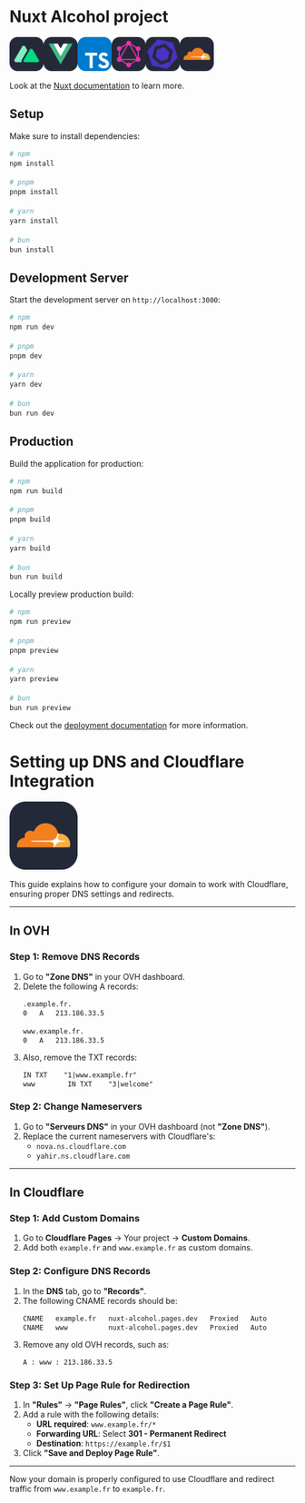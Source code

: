 # Nuxt Alcohol project

<p align="left"><a href="https://nuxt.com/" target="_blank"><img src="https://raw.githubusercontent.com/jpb06/jpb06/master/icons/NuxtJS-Dark.svg" alt="NuxtJS" width="60" height="60" /></a><a href="https://fr.vuejs.org/" target="_blank"><img src="https://raw.githubusercontent.com/jpb06/jpb06/master/icons/VueJS-Dark.svg" alt="VueJS" width="60" height="60" /></a><a href="https://www.typescriptlang.org/" target="_blank"><img src="https://raw.githubusercontent.com/jpb06/jpb06/master/icons/TypeScript.svg" alt="TypeScript" height="60" /></a><a href="https://graphql.org" target="_blank"><img src="https://raw.githubusercontent.com/jpb06/jpb06/master/icons/GraphQL-Dark.svg" alt="Graphql" height="60" /></a><a href="https://eslint.org/" target="_blank"><img src="https://raw.githubusercontent.com/jpb06/jpb06/master/icons/Eslint-Dark.svg" alt="eslint" width="60" height="60"/></a><a href="https://developers.cloudflare.com/learning-paths/get-started/" target="_blank"><img src="https://github.com/jpb06/jpb06/raw/master/icons/Cloudflare-Dark.svg" alt="Cloudflare" width="60" height="60"/></a></p>

Look at the [Nuxt documentation](https://nuxt.com/docs/getting-started/introduction) to learn more.

## Setup

Make sure to install dependencies:

```bash
# npm
npm install

# pnpm
pnpm install

# yarn
yarn install

# bun
bun install
```

## Development Server

Start the development server on `http://localhost:3000`:

```bash
# npm
npm run dev

# pnpm
pnpm dev

# yarn
yarn dev

# bun
bun run dev
```

## Production

Build the application for production:

```bash
# npm
npm run build

# pnpm
pnpm build

# yarn
yarn build

# bun
bun run build
```

Locally preview production build:

```bash
# npm
npm run preview

# pnpm
pnpm preview

# yarn
yarn preview

# bun
bun run preview
```

Check out the [deployment documentation](https://nuxt.com/docs/getting-started/deployment) for more information.

# Setting up DNS and Cloudflare Integration

<a href="https://developers.cloudflare.com/learning-paths/get-started/" target="_blank"><img src="https://github.com/jpb06/jpb06/raw/master/icons/Cloudflare-Dark.svg" alt="Cloudflare" width="120" height="120"/></a>

This guide explains how to configure your domain to work with Cloudflare, ensuring proper DNS settings and redirects.

---

## In OVH

### Step 1: Remove DNS Records

1. Go to **"Zone DNS"** in your OVH dashboard.
2. Delete the following A records:
   ```
   .example.fr.
   0   A   213.186.33.5

   www.example.fr.
   0   A   213.186.33.5
   ```
3. Also, remove the TXT records:
   ```
   IN TXT    "1|www.example.fr"
   www        IN TXT    "3|welcome"
   ```

### Step 2: Change Nameservers

1. Go to **"Serveurs DNS"** in your OVH dashboard (not **"Zone DNS"**).
2. Replace the current nameservers with Cloudflare's:
   - `nova.ns.cloudflare.com`
   - `yahir.ns.cloudflare.com`

---

## In Cloudflare

### Step 1: Add Custom Domains

1. Go to **Cloudflare Pages** → Your project → **Custom Domains**.
2. Add both `example.fr` and `www.example.fr` as custom domains.

### Step 2: Configure DNS Records

1. In the **DNS** tab, go to **"Records"**.
2. The following CNAME records should be:
   ```
   CNAME   example.fr   nuxt-alcohol.pages.dev   Proxied   Auto
   CNAME   www          nuxt-alcohol.pages.dev   Proxied   Auto
   ```
3. Remove any old OVH records, such as:
   ```
   A : www : 213.186.33.5
   ```

### Step 3: Set Up Page Rule for Redirection

1. In **"Rules"** → **"Page Rules"**, click **"Create a Page Rule"**.
2. Add a rule with the following details:
   - **URL required**: `www.example.fr/*`
   - **Forwarding URL**: Select **301 - Permanent Redirect**
   - **Destination**: `https://example.fr/$1`
3. Click **"Save and Deploy Page Rule"**.

---

Now your domain is properly configured to use Cloudflare and redirect traffic from `www.example.fr` to `example.fr`.
